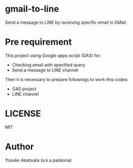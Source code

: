 # gmail-to-line

Send a message to LINE by receiving specific email in GMail.

# Pre requirement

This project using Google apps script (GAS) for:
- Checking email with specified query
- Send a message to LINE channel

Then it is necessary to prepare followings to work this codes:
- GAS project
- LINE channel

# LICENSE

MIT

# Author

Yosuke Akatsuka (a.k.a pankona)
